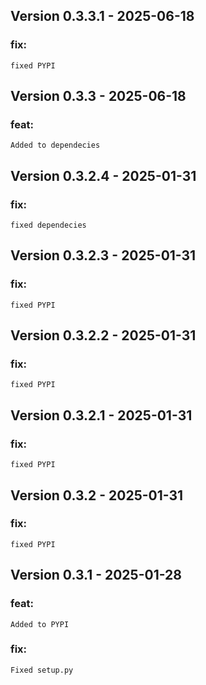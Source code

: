 ## Version 0.3.3.1 - 2025-06-18
### fix:
    fixed PYPI
## Version 0.3.3 - 2025-06-18
### feat:
    Added to dependecies
## Version 0.3.2.4 - 2025-01-31
### fix:
    fixed dependecies
## Version 0.3.2.3 - 2025-01-31
### fix:
    fixed PYPI
## Version 0.3.2.2 - 2025-01-31
### fix:
    fixed PYPI
## Version 0.3.2.1 - 2025-01-31
### fix:
    fixed PYPI
## Version 0.3.2 - 2025-01-31
### fix:
    fixed PYPI
## Version 0.3.1 - 2025-01-28
### feat: 
    Added to PYPI
### fix:
    Fixed setup.py